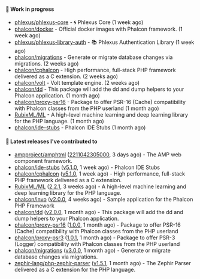 #### :wrench: Work in progress

- [phlexus/phlexus-core](https://github.com/phlexus/phlexus-core) - :cyclone: Phlexus Core (1 week ago)
- [phalcon/docker](https://github.com/phalcon/docker) - Official docker images with Phalcon framework. (1 week ago)
- [phlexus/phlexus-library-auth](https://github.com/phlexus/phlexus-library-auth) - :books: Phlexus Authentication Library (1 week ago)
- [phalcon/migrations](https://github.com/phalcon/migrations) - Generate or migrate database changes via migrations. (2 weeks ago)
- [phalcon/cphalcon](https://github.com/phalcon/cphalcon) - High performance, full-stack PHP framework delivered as a C extension. (2 weeks ago)
- [phalcon/volt](https://github.com/phalcon/volt) - Volt template engine. (2 weeks ago)
- [phalcon/dd](https://github.com/phalcon/dd) - This package will add the dd and dump helpers to your Phalcon application. (1 month ago)
- [phalcon/proxy-psr16](https://github.com/phalcon/proxy-psr16) - Package to offer PSR-16 (Cache) compatibility with Phalcon classes from the PHP userland (1 month ago)
- [RubixML/ML](https://github.com/RubixML/ML) - A high-level machine learning and deep learning library for the PHP language. (1 month ago)
- [phalcon/ide-stubs](https://github.com/phalcon/ide-stubs) - Phalcon IDE Stubs (1 month ago)

#### :pushpin: Latest releases I've contributed to

- [ampproject/amphtml](https://github.com/ampproject/amphtml) ([2211042305000](https://github.com/ampproject/amphtml/releases/tag/2211042305000), 3 days ago) - The AMP web component framework.
- [phalcon/ide-stubs](https://github.com/phalcon/ide-stubs) ([v5.1.0](https://github.com/phalcon/ide-stubs/releases/tag/v5.1.0), 1 week ago) - Phalcon IDE Stubs
- [phalcon/cphalcon](https://github.com/phalcon/cphalcon) ([v5.1.0](https://github.com/phalcon/cphalcon/releases/tag/v5.1.0), 1 week ago) - High performance, full-stack PHP framework delivered as a C extension.
- [RubixML/ML](https://github.com/RubixML/ML) ([2.2.1](https://github.com/RubixML/ML/releases/tag/2.2.1), 3 weeks ago) - A high-level machine learning and deep learning library for the PHP language.
- [phalcon/invo](https://github.com/phalcon/invo) ([v2.0.0](https://github.com/phalcon/invo/releases/tag/v2.0.0), 4 weeks ago) - Sample application for the Phalcon PHP Framework
- [phalcon/dd](https://github.com/phalcon/dd) ([v2.0.0](https://github.com/phalcon/dd/releases/tag/v2.0.0), 1 month ago) - This package will add the dd and dump helpers to your Phalcon application.
- [phalcon/proxy-psr16](https://github.com/phalcon/proxy-psr16) ([1.0.0](https://github.com/phalcon/proxy-psr16/releases/tag/1.0.0), 1 month ago) - Package to offer PSR-16 (Cache) compatibility with Phalcon classes from the PHP userland
- [phalcon/proxy-psr3](https://github.com/phalcon/proxy-psr3) ([1.0.1](https://github.com/phalcon/proxy-psr3/releases/tag/1.0.1), 1 month ago) - Package to offer PSR-3 (Logger) compatibility with Phalcon classes from the PHP userland
- [phalcon/migrations](https://github.com/phalcon/migrations) ([v3.0.0](https://github.com/phalcon/migrations/releases/tag/v3.0.0), 1 month ago) - Generate or migrate database changes via migrations.
- [zephir-lang/php-zephir-parser](https://github.com/zephir-lang/php-zephir-parser) ([v1.5.1](https://github.com/zephir-lang/php-zephir-parser/releases/tag/v1.5.1), 1 month ago) - The Zephir Parser delivered as a C extension for the PHP language.
